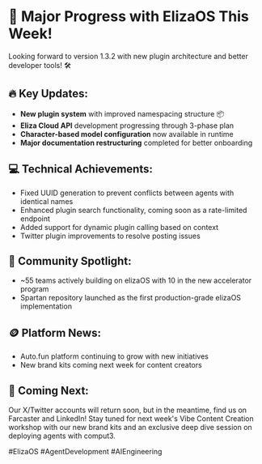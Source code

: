 # 🚀 Major Progress with ElizaOS This Week!

Looking forward to version 1.3.2 with new plugin architecture and better developer tools! 🛠️

## 🔥 Key Updates:
* **New plugin system** with improved namespacing structure 📦
* **Eliza Cloud API** development progressing through 3-phase plan
* **Character-based model configuration** now available in runtime
* **Major documentation restructuring** completed for better onboarding

## 💻 Technical Achievements:
* Fixed UUID generation to prevent conflicts between agents with identical names
* Enhanced plugin search functionality, coming soon as a rate-limited endpoint
* Added support for dynamic plugin calling based on context
* Twitter plugin improvements to resolve posting issues

## 👥 Community Spotlight:
* ~55 teams actively building on elizaOS with 10 in the new accelerator program
* Spartan repository launched as the first production-grade elizaOS implementation

## 🪙 Platform News:
* Auto.fun platform continuing to grow with new initiatives
* New brand kits coming next week for content creators

## 🔮 Coming Next:
Our X/Twitter accounts will return soon, but in the meantime, find us on Farcaster and LinkedIn! Stay tuned for next week's Vibe Content Creation workshop with our new brand kits and an exclusive deep dive session on deploying agents with comput3.

#ElizaOS #AgentDevelopment #AIEngineering